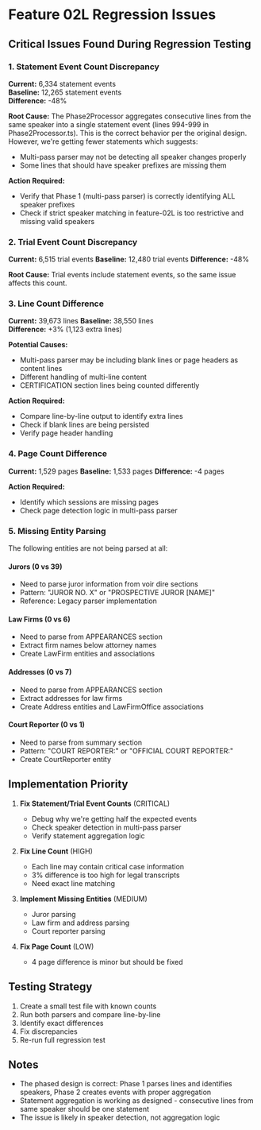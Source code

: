 # Feature 02L Regression Issues

## Critical Issues Found During Regression Testing

### 1. Statement Event Count Discrepancy
**Current:** 6,334 statement events  
**Baseline:** 12,265 statement events  
**Difference:** -48%

**Root Cause:** 
The Phase2Processor aggregates consecutive lines from the same speaker into a single statement event (lines 994-999 in Phase2Processor.ts). This is the correct behavior per the original design. However, we're getting fewer statements which suggests:
- Multi-pass parser may not be detecting all speaker changes properly
- Some lines that should have speaker prefixes are missing them

**Action Required:**
- Verify that Phase 1 (multi-pass parser) is correctly identifying ALL speaker prefixes
- Check if strict speaker matching in feature-02L is too restrictive and missing valid speakers

### 2. Trial Event Count Discrepancy  
**Current:** 6,515 trial events
**Baseline:** 12,480 trial events
**Difference:** -48%

**Root Cause:**
Trial events include statement events, so the same issue affects this count.

### 3. Line Count Difference
**Current:** 39,673 lines
**Baseline:** 38,550 lines  
**Difference:** +3% (1,123 extra lines)

**Potential Causes:**
- Multi-pass parser may be including blank lines or page headers as content lines
- Different handling of multi-line content
- CERTIFICATION section lines being counted differently

**Action Required:**
- Compare line-by-line output to identify extra lines
- Check if blank lines are being persisted
- Verify page header handling

### 4. Page Count Difference
**Current:** 1,529 pages
**Baseline:** 1,533 pages
**Difference:** -4 pages

**Action Required:**
- Identify which sessions are missing pages
- Check page detection logic in multi-pass parser

### 5. Missing Entity Parsing

The following entities are not being parsed at all:

#### Jurors (0 vs 39)
- Need to parse juror information from voir dire sections
- Pattern: "JUROR NO. X" or "PROSPECTIVE JUROR [NAME]"
- Reference: Legacy parser implementation

#### Law Firms (0 vs 6)
- Need to parse from APPEARANCES section
- Extract firm names below attorney names
- Create LawFirm entities and associations

#### Addresses (0 vs 7)  
- Need to parse from APPEARANCES section
- Extract addresses for law firms
- Create Address entities and LawFirmOffice associations

#### Court Reporter (0 vs 1)
- Need to parse from summary section
- Pattern: "COURT REPORTER:" or "OFFICIAL COURT REPORTER:"
- Create CourtReporter entity

## Implementation Priority

1. **Fix Statement/Trial Event Counts** (CRITICAL)
   - Debug why we're getting half the expected events
   - Check speaker detection in multi-pass parser
   - Verify statement aggregation logic

2. **Fix Line Count** (HIGH)
   - Each line may contain critical case information
   - 3% difference is too high for legal transcripts
   - Need exact line matching

3. **Implement Missing Entities** (MEDIUM)
   - Juror parsing
   - Law firm and address parsing  
   - Court reporter parsing

4. **Fix Page Count** (LOW)
   - 4 page difference is minor but should be fixed

## Testing Strategy

1. Create a small test file with known counts
2. Run both parsers and compare line-by-line
3. Identify exact differences
4. Fix discrepancies
5. Re-run full regression test

## Notes

- The phased design is correct: Phase 1 parses lines and identifies speakers, Phase 2 creates events with proper aggregation
- Statement aggregation is working as designed - consecutive lines from same speaker should be one statement
- The issue is likely in speaker detection, not aggregation logic